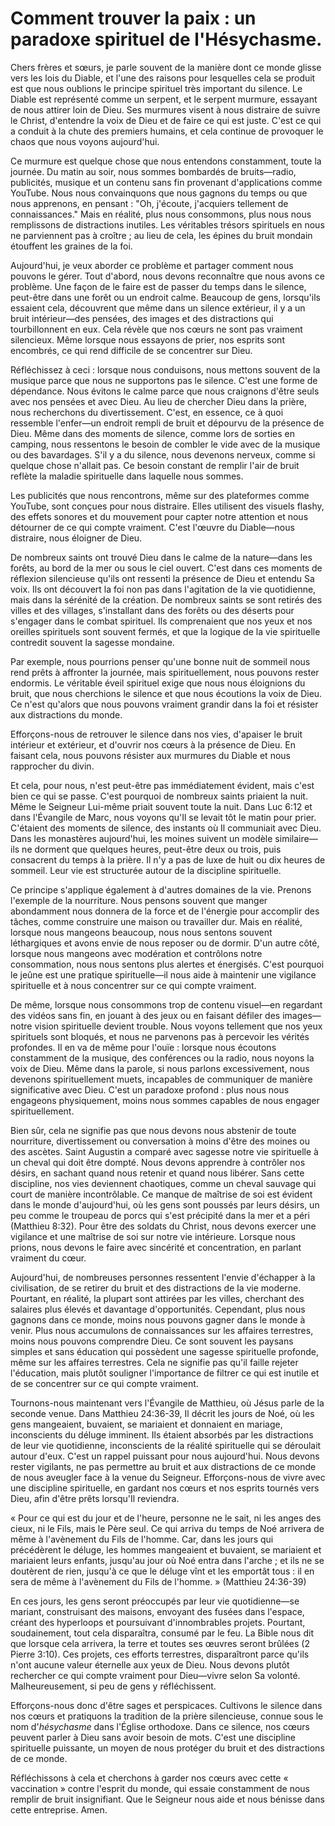 # Comment trouver la paix : un paradoxe spirituel de l'Hésychasme.

Chers frères et sœurs, je parle souvent de la manière dont ce monde glisse vers les lois du Diable, et l'une des raisons pour lesquelles cela se produit est que nous oublions le principe spirituel très important du silence. Le Diable est représenté comme un serpent, et le serpent murmure, essayant de nous attirer loin de Dieu. Ses murmures visent à nous distraire de suivre le Christ, d'entendre la voix de Dieu et de faire ce qui est juste. C'est ce qui a conduit à la chute des premiers humains, et cela continue de provoquer le chaos que nous voyons aujourd'hui.

Ce murmure est quelque chose que nous entendons constamment, toute la journée. Du matin au soir, nous sommes bombardés de bruits—radio, publicités, musique et un contenu sans fin provenant d'applications comme YouTube. Nous nous convainquons que nous gagnons du temps ou que nous apprenons, en pensant : "Oh, j'écoute, j'acquiers tellement de connaissances." Mais en réalité, plus nous consommons, plus nous nous remplissons de distractions inutiles. Les véritables trésors spirituels en nous ne parviennent pas à croître ; au lieu de cela, les épines du bruit mondain étouffent les graines de la foi.

Aujourd'hui, je veux aborder ce problème et partager comment nous pouvons le gérer. Tout d'abord, nous devons reconnaître que nous avons ce problème. Une façon de le faire est de passer du temps dans le silence, peut-être dans une forêt ou un endroit calme. Beaucoup de gens, lorsqu'ils essaient cela, découvrent que même dans un silence extérieur, il y a un bruit intérieur—des pensées, des images et des distractions qui tourbillonnent en eux. Cela révèle que nos cœurs ne sont pas vraiment silencieux. Même lorsque nous essayons de prier, nos esprits sont encombrés, ce qui rend difficile de se concentrer sur Dieu.

Réfléchissez à ceci : lorsque nous conduisons, nous mettons souvent de la musique parce que nous ne supportons pas le silence. C'est une forme de dépendance. Nous évitons le calme parce que nous craignons d'être seuls avec nos pensées et avec Dieu. Au lieu de chercher Dieu dans la prière, nous recherchons du divertissement. C'est, en essence, ce à quoi ressemble l'enfer—un endroit rempli de bruit et dépourvu de la présence de Dieu. Même dans des moments de silence, comme lors de sorties en camping, nous ressentons le besoin de combler le vide avec de la musique ou des bavardages. S'il y a du silence, nous devenons nerveux, comme si quelque chose n'allait pas. Ce besoin constant de remplir l'air de bruit reflète la maladie spirituelle dans laquelle nous sommes.

Les publicités que nous rencontrons, même sur des plateformes comme YouTube, sont conçues pour nous distraire. Elles utilisent des visuels flashy, des effets sonores et du mouvement pour capter notre attention et nous détourner de ce qui compte vraiment. C'est l'œuvre du Diable—nous distraire, nous éloigner de Dieu.

De nombreux saints ont trouvé Dieu dans le calme de la nature—dans les forêts, au bord de la mer ou sous le ciel ouvert. C'est dans ces moments de réflexion silencieuse qu'ils ont ressenti la présence de Dieu et entendu Sa voix. Ils ont découvert la foi non pas dans l'agitation de la vie quotidienne, mais dans la sérénité de la création. De nombreux saints se sont retirés des villes et des villages, s'installant dans des forêts ou des déserts pour s'engager dans le combat spirituel. Ils comprenaient que nos yeux et nos oreilles spirituels sont souvent fermés, et que la logique de la vie spirituelle contredit souvent la sagesse mondaine.

Par exemple, nous pourrions penser qu'une bonne nuit de sommeil nous rend prêts à affronter la journée, mais spirituellement, nous pouvons rester endormis. Le véritable éveil spirituel exige que nous nous éloignions du bruit, que nous cherchions le silence et que nous écoutions la voix de Dieu. Ce n'est qu'alors que nous pouvons vraiment grandir dans la foi et résister aux distractions du monde.

Efforçons-nous de retrouver le silence dans nos vies, d'apaiser le bruit intérieur et extérieur, et d'ouvrir nos cœurs à la présence de Dieu. En faisant cela, nous pouvons résister aux murmures du Diable et nous rapprocher du divin.

Et cela, pour nous, n'est peut-être pas immédiatement évident, mais c'est bien ce qui se passe. C'est pourquoi de nombreux saints priaient la nuit. Même le Seigneur Lui-même priait souvent toute la nuit. Dans Luc 6:12 et dans l'Évangile de Marc, nous voyons qu'Il se levait tôt le matin pour prier. C'étaient des moments de silence, des instants où Il communiait avec Dieu. Dans les monastères aujourd'hui, les moines suivent un modèle similaire—ils ne dorment que quelques heures, peut-être deux ou trois, puis consacrent du temps à la prière. Il n'y a pas de luxe de huit ou dix heures de sommeil. Leur vie est structurée autour de la discipline spirituelle.

Ce principe s'applique également à d'autres domaines de la vie. Prenons l'exemple de la nourriture. Nous pensons souvent que manger abondamment nous donnera de la force et de l'énergie pour accomplir des tâches, comme construire une maison ou travailler dur. Mais en réalité, lorsque nous mangeons beaucoup, nous nous sentons souvent léthargiques et avons envie de nous reposer ou de dormir. D'un autre côté, lorsque nous mangeons avec modération et contrôlons notre consommation, nous nous sentons plus alertes et énergisés. C'est pourquoi le jeûne est une pratique spirituelle—il nous aide à maintenir une vigilance spirituelle et à nous concentrer sur ce qui compte vraiment.

De même, lorsque nous consommons trop de contenu visuel—en regardant des vidéos sans fin, en jouant à des jeux ou en faisant défiler des images—notre vision spirituelle devient trouble. Nous voyons tellement que nos yeux spirituels sont bloqués, et nous ne parvenons pas à percevoir les vérités profondes. Il en va de même pour l'ouïe : lorsque nous écoutons constamment de la musique, des conférences ou la radio, nous noyons la voix de Dieu. Même dans la parole, si nous parlons excessivement, nous devenons spirituellement muets, incapables de communiquer de manière significative avec Dieu. C'est un paradoxe profond : plus nous nous engageons physiquement, moins nous sommes capables de nous engager spirituellement.

Bien sûr, cela ne signifie pas que nous devons nous abstenir de toute nourriture, divertissement ou conversation à moins d'être des moines ou des ascètes. Saint Augustin a comparé avec sagesse notre vie spirituelle à un cheval qui doit être dompté. Nous devons apprendre à contrôler nos désirs, en sachant quand nous retenir et quand nous libérer. Sans cette discipline, nos vies deviennent chaotiques, comme un cheval sauvage qui court de manière incontrôlable. Ce manque de maîtrise de soi est évident dans le monde d'aujourd'hui, où les gens sont poussés par leurs désirs, un peu comme le troupeau de porcs qui s'est précipité dans la mer et a péri (Matthieu 8:32). Pour être des soldats du Christ, nous devons exercer une vigilance et une maîtrise de soi sur notre vie intérieure. Lorsque nous prions, nous devons le faire avec sincérité et concentration, en parlant vraiment du cœur.

Aujourd'hui, de nombreuses personnes ressentent l'envie d'échapper à la civilisation, de se retirer du bruit et des distractions de la vie moderne. Pourtant, en réalité, la plupart sont attirées par les villes, cherchant des salaires plus élevés et davantage d'opportunités. Cependant, plus nous gagnons dans ce monde, moins nous pouvons gagner dans le monde à venir. Plus nous accumulons de connaissances sur les affaires terrestres, moins nous pouvons comprendre Dieu. Ce sont souvent les paysans simples et sans éducation qui possèdent une sagesse spirituelle profonde, même sur les affaires terrestres. Cela ne signifie pas qu'il faille rejeter l'éducation, mais plutôt souligner l'importance de filtrer ce qui est inutile et de se concentrer sur ce qui compte vraiment.

Tournons-nous maintenant vers l'Évangile de Matthieu, où Jésus parle de la seconde venue. Dans Matthieu 24:36-39, Il décrit les jours de Noé, où les gens mangeaient, buvaient, se mariaient et donnaient en mariage, inconscients du déluge imminent. Ils étaient absorbés par les distractions de leur vie quotidienne, inconscients de la réalité spirituelle qui se déroulait autour d'eux. C'est un rappel puissant pour nous aujourd'hui. Nous devons rester vigilants, ne pas permettre au bruit et aux distractions de ce monde de nous aveugler face à la venue du Seigneur. Efforçons-nous de vivre avec une discipline spirituelle, en gardant nos cœurs et nos esprits tournés vers Dieu, afin d'être prêts lorsqu'Il reviendra.

« Pour ce qui est du jour et de l'heure, personne ne le sait, ni les anges des cieux, ni le Fils, mais le Père seul. Ce qui arriva du temps de Noé arrivera de même à l'avènement du Fils de l'homme. Car, dans les jours qui précédèrent le déluge, les hommes mangeaient et buvaient, se mariaient et mariaient leurs enfants, jusqu'au jour où Noé entra dans l'arche ; et ils ne se doutèrent de rien, jusqu'à ce que le déluge vînt et les emportât tous : il en sera de même à l'avènement du Fils de l'homme. » (Matthieu 24:36-39)

En ces jours, les gens seront préoccupés par leur vie quotidienne—se mariant, construisant des maisons, envoyant des fusées dans l'espace, créant des hyperloops et poursuivant d'innombrables projets. Pourtant, soudainement, tout cela disparaîtra, consumé par le feu. La Bible nous dit que lorsque cela arrivera, la terre et toutes ses œuvres seront brûlées (2 Pierre 3:10). Ces projets, ces efforts terrestres, disparaîtront parce qu'ils n'ont aucune valeur éternelle aux yeux de Dieu. Nous devons plutôt rechercher ce qui compte vraiment pour Dieu—vivre selon Sa volonté. Malheureusement, si peu de gens y réfléchissent.

Efforçons-nous donc d'être sages et perspicaces. Cultivons le silence dans nos cœurs et pratiquons la tradition de la prière silencieuse, connue sous le nom d'*hésychasme* dans l'Église orthodoxe. Dans ce silence, nos cœurs peuvent parler à Dieu sans avoir besoin de mots. C'est une discipline spirituelle puissante, un moyen de nous protéger du bruit et des distractions de ce monde.

Réfléchissons à cela et cherchons à garder nos cœurs avec cette « vaccination » contre l'esprit du monde, qui essaie constamment de nous remplir de bruit insignifiant. Que le Seigneur nous aide et nous bénisse dans cette entreprise. Amen.

